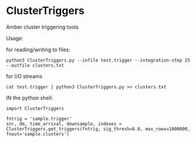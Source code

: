 # ClusterTriggers
Amber cluster triggering tools


Usage:

for reading/writing to files:

````
python3 ClusterTriggers.py --infile test.trigger --integration-step 25 --outfile clusters.txt
````

for I/O streams
````
cat test.trigger | python3 ClusterTriggers.py >> clusters.txt
````


IN the python shell:

````
import ClusterTriggers

fntrig = 'sample.trigger'
snr, dm, time_arrival, downsample, indexes = ClusterTriggers.get_triggers(fntrig, sig_thresh=8.0, max_rows=1000000, fnout='sample.clusters')
````
